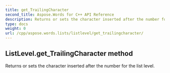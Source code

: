 ```yaml
---
title: get_TrailingCharacter
second_title: Aspose.Words for C++ API Reference
description: Returns or sets the character inserted after the number for the list level. 
type: docs
weight: 0
url: /cpp/aspose.words.lists/listlevel/get_trailingcharacter/
---
```

## ListLevel.get_TrailingCharacter method


Returns or sets the character inserted after the number for the list level. 


